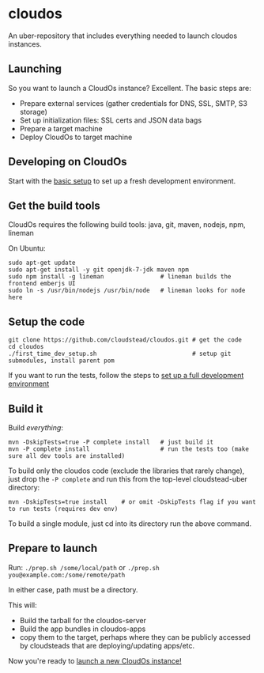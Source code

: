 cloudos
=======

An uber-repository that includes everything needed to launch cloudos instances.

## Launching

So you want to launch a CloudOs instance? Excellent. The basic steps are:
* Prepare external services (gather credentials for DNS, SSL, SMTP, S3 storage)
* Set up initialization files: SSL certs and JSON data bags
* Prepare a target machine
* Deploy CloudOs to target machine

## Developing on CloudOs

Start with the [basic setup](docs/developing.md) to set up a fresh development environment.

## Get the build tools

CloudOs requires the following build tools: java, git, maven, nodejs, npm, lineman

On Ubuntu:

    sudo apt-get update
    sudo apt-get install -y git openjdk-7-jdk maven npm
    sudo npm install -g lineman                # lineman builds the frontend emberjs UI
    sudo ln -s /usr/bin/nodejs /usr/bin/node   # lineman looks for node here

## Setup the code

    git clone https://github.com/cloudstead/cloudos.git # get the code
    cd cloudos
    ./first_time_dev_setup.sh                           # setup git submodules, install parent pom

If you want to run the tests, follow the steps to [set up a full development environment](docs/developing.md)

## Build it

Build *everything*:

    mvn -DskipTests=true -P complete install   # just build it
    mvn -P complete install                    # run the tests too (make sure all dev tools are installed)

To build only the cloudos code (exclude the libraries that rarely change), just drop the `-P complete` and run this from the top-level cloudstead-uber directory:

    mvn -DskipTests=true install    # or omit -DskipTests flag if you want to run tests (requires dev env)

To build a single module, just cd into its directory run the above command.

## Prepare to launch

Run:
`./prep.sh /some/local/path`
or
`./prep.sh you@example.com:/some/remote/path`

In either case, path must be a directory.

This will:

* Build the tarball for the cloudos-server
* Build the app bundles in cloudos-apps
* copy them to the target, perhaps where they can be publicly accessed by cloudsteads that are deploying/updating apps/etc.

Now you're ready to [launch a new CloudOs instance!](docs/cloudos.md)
